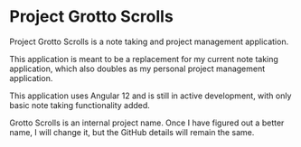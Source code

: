 # Project Grotto Scrolls

Project Grotto Scrolls is a note taking and project management application.

This application is meant to be a replacement for my current note taking application, which also doubles as my personal project management application.

This application uses Angular 12 and is still in active development, with only basic note taking functionality added.

Grotto Scrolls is an internal project name. Once I have figured out a better name, I will change it, but the GitHub details will remain the same.

